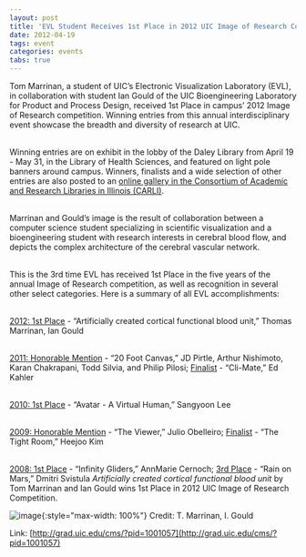 ```yaml
---
layout: post
title: 'EVL Student Receives 1st Place in 2012 UIC Image of Research Competition'
date: 2012-04-19
tags: event
categories: events
tabs: true
---
```


Tom Marrinan, a student of UIC&rsquo;s Electronic Visualization Laboratory (EVL), in collaboration with student Ian Gould of the UIC Bioengineering Laboratory for Product and Process Design, received 1st Place in campus&rsquo; 2012 Image of Research competition. Winning entries from this annual interdisciplinary event showcase the breadth and diversity of research at UIC.<br><br>

Winning entries are on exhibit in the lobby of the Daley Library from April 19 - May 31, in the Library of Health Sciences, and featured on light pole banners around campus. Winners, finalists and a wide selection of other entries are also posted to an <a href="http://grad.uic.edu/cms/?pid=1000645">online gallery in the Consortium of Academic and Research Libraries in Illinois (CARLI)</a>.<br><br>

Marrinan and Gould&rsquo;s image is the result of collaboration between a computer science student specializing in scientific visualization and a bioengineering student with research interests in cerebral blood flow, and depicts the complex architecture of the cerebral vascular network.<br><br>

This is the 3rd time EVL has received 1st Place in the five years of the annual Image of Research competition, as well as recognition in several other select categories. Here is a summary of all EVL accomplishments:<br><br>

<a href="http://grad.uic.edu/cms/?pid=1001057">2012: 1st Place</a> - &ldquo;Artificially created cortical functional blood unit,&rdquo; Thomas Marrinan, Ian Gould<br><br>

<a href="http://grad.uic.edu/cms/?pid=1000955">2011: Honorable Mention</a> - &ldquo;20 Foot Canvas,&rdquo; JD Pirtle, Arthur Nishimoto, Karan Chakrapani, Todd Silvia, and Philip Pilosi; <a href="http://grad.uic.edu/cms/?pid=1000964">Finalist</a> - &ldquo;Cli-Mate,&rdquo; Ed Kahler<br><br>

<a href="http://grad.uic.edu/cms/?pid=1000842">2010: 1st Place</a> - &ldquo;Avatar - A Virtual Human,&rdquo; Sangyoon Lee<br><br>

<a href="http://grad.uic.edu/cms/?pid=1000745">2009: Honorable Mention</a> - &ldquo;The Viewer,&rdquo; Julio Obelleiro; <a href="http://grad.uic.edu/cms/?pid=1000755">Finalist</a> - &ldquo;The Tight Room,&rdquo; Heejoo Kim<br><br>

<a href="http://grad.uic.edu/cms/?pid=1000640">2008: 1st Place</a> - &ldquo;Infinity Gliders,&rdquo; AnnMarie Cernoch; <a href="http://grad.uic.edu/cms/?pid=1000649">3rd Place</a> - &ldquo;Rain on Mars,&rdquo; Dmitri Svistula
<em>Artificially created cortical functional blood unit</em> by Tom Marrinan and Ian Gould wins 1st Place in 2012 UIC Image of Research Competition.

![image](https://www.evl.uic.edu/output/originals/1st_marrinancompsci_gouldbioeng.jpg-srcw.jpg){:style="max-width: 100%"}
Credit: T. Marrinan, I. Gould


Link: [http://grad.uic.edu/cms/?pid=1001057](http://grad.uic.edu/cms/?pid=1001057)
